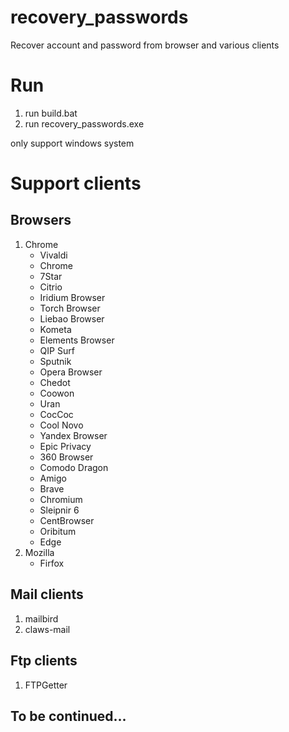 # recovery_passwords
Recover account and password from browser and various clients    
# Run  
1. run build.bat  
2. run recovery_passwords.exe

only support windows system  

# Support clients 
## Browsers 
1. Chrome  
    - Vivaldi  
    - Chrome  
    - 7Star  
    - Citrio  
    - Iridium Browser  
    - Torch Browser  
    - Liebao Browser  
    - Kometa  
    - Elements Browser  
    - QIP Surf  
    - Sputnik  
    - Opera Browser  
    - Chedot  
    - Coowon  
    - Uran  
    - CocCoc  
    - Cool Novo  
    - Yandex Browser  
    - Epic Privacy  
    - 360 Browser  
    - Comodo Dragon  
    - Amigo  
    - Brave  
    - Chromium  
    - Sleipnir 6  
    - CentBrowser  
    - Oribitum  
    - Edge  
2. Mozilla
    - Firfox
## Mail clients
1. mailbird
2. claws-mail
## Ftp clients
1. FTPGetter


## To be continued...
